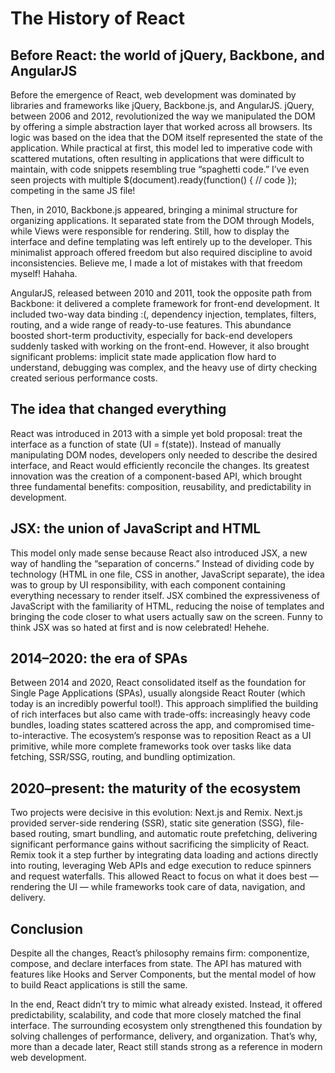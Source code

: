 # The History of React

## Before React: the world of jQuery, Backbone, and AngularJS

Before the emergence of React, web development was dominated by libraries and frameworks like jQuery, Backbone.js, and AngularJS. jQuery, between 2006 and 2012, revolutionized the way we manipulated the DOM by offering a simple abstraction layer that worked across all browsers. Its logic was based on the idea that the DOM itself represented the state of the application. While practical at first, this model led to imperative code with scattered mutations, often resulting in applications that were difficult to maintain, with code snippets resembling true “spaghetti code.” I’ve even seen projects with multiple $(document).ready(function() { // code }); competing in the same JS file!

Then, in 2010, Backbone.js appeared, bringing a minimal structure for organizing applications. It separated state from the DOM through Models, while Views were responsible for rendering. Still, how to display the interface and define templating was left entirely up to the developer. This minimalist approach offered freedom but also required discipline to avoid inconsistencies. Believe me, I made a lot of mistakes with that freedom myself! Hahaha.

AngularJS, released between 2010 and 2011, took the opposite path from Backbone: it delivered a complete framework for front-end development. It included two-way data binding :(, dependency injection, templates, filters, routing, and a wide range of ready-to-use features. This abundance boosted short-term productivity, especially for back-end developers suddenly tasked with working on the front-end. However, it also brought significant problems: implicit state made application flow hard to understand, debugging was complex, and the heavy use of dirty checking created serious performance costs.

## The idea that changed everything

React was introduced in 2013 with a simple yet bold proposal: treat the interface as a function of state (UI = f(state)). Instead of manually manipulating DOM nodes, developers only needed to describe the desired interface, and React would efficiently reconcile the changes. Its greatest innovation was the creation of a component-based API, which brought three fundamental benefits: composition, reusability, and predictability in development.

## JSX: the union of JavaScript and HTML

This model only made sense because React also introduced JSX, a new way of handling the “separation of concerns.” Instead of dividing code by technology (HTML in one file, CSS in another, JavaScript separate), the idea was to group by UI responsibility, with each component containing everything necessary to render itself. JSX combined the expressiveness of JavaScript with the familiarity of HTML, reducing the noise of templates and bringing the code closer to what users actually saw on the screen. Funny to think JSX was so hated at first and is now celebrated! Hehehe.

## 2014–2020: the era of SPAs

Between 2014 and 2020, React consolidated itself as the foundation for Single Page Applications (SPAs), usually alongside React Router (which today is an incredibly powerful tool!). This approach simplified the building of rich interfaces but also came with trade-offs: increasingly heavy code bundles, loading states scattered across the app, and compromised time-to-interactive. The ecosystem’s response was to reposition React as a UI primitive, while more complete frameworks took over tasks like data fetching, SSR/SSG, routing, and bundling optimization.

## 2020–present: the maturity of the ecosystem

Two projects were decisive in this evolution: Next.js and Remix. Next.js provided server-side rendering (SSR), static site generation (SSG), file-based routing, smart bundling, and automatic route prefetching, delivering significant performance gains without sacrificing the simplicity of React. Remix took it a step further by integrating data loading and actions directly into routing, leveraging Web APIs and edge execution to reduce spinners and request waterfalls. This allowed React to focus on what it does best — rendering the UI — while frameworks took care of data, navigation, and delivery.

## Conclusion

Despite all the changes, React’s philosophy remains firm: componentize, compose, and declare interfaces from state. The API has matured with features like Hooks and Server Components, but the mental model of how to build React applications is still the same.

In the end, React didn’t try to mimic what already existed. Instead, it offered predictability, scalability, and code that more closely matched the final interface. The surrounding ecosystem only strengthened this foundation by solving challenges of performance, delivery, and organization. That’s why, more than a decade later, React still stands strong as a reference in modern web development.
